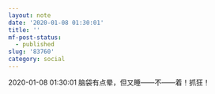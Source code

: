 ```yaml
---
layout: note
date: '2020-01-08 01:30:01'
title: ''
mf-post-status:
  - published
slug: '83760'
category: social
---
```

2020-01-08 01:30:01 脑袋有点晕，但又睡——不——着！抓狂！